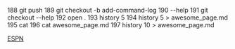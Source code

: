   188  git push
  189  git checkout -b add-command-log
  190  --help
  191  git checkout --help
  192  open .
  193  history 5
  194  history 5 > awesome_page.md
  195  cat
  196  cat awesome_page.md
  197  history 10 > awesome_page.md



[ESPN](http://espn.go.com/)
